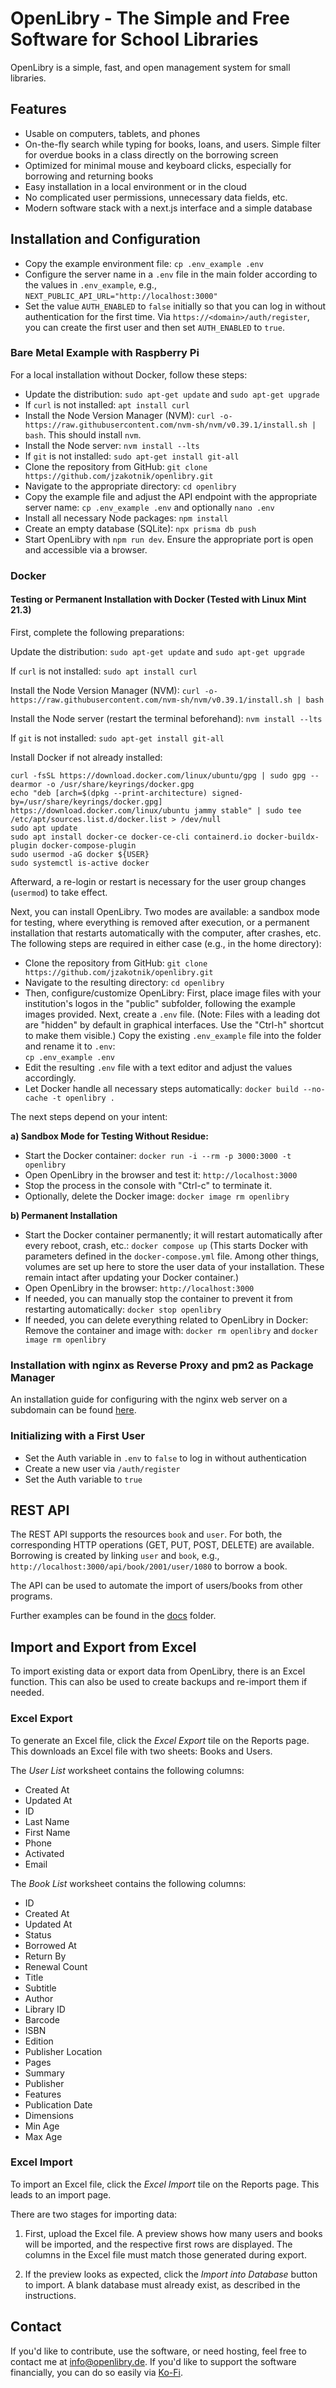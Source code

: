 # OpenLibry - The Simple and Free Software for School Libraries

OpenLibry is a simple, fast, and open management system for small libraries.

## Features

- Usable on computers, tablets, and phones
- On-the-fly search while typing for books, loans, and users. Simple filter for overdue books in a class directly on the borrowing screen
- Optimized for minimal mouse and keyboard clicks, especially for borrowing and returning books
- Easy installation in a local environment or in the cloud
- No complicated user permissions, unnecessary data fields, etc.
- Modern software stack with a next.js interface and a simple database

## Installation and Configuration

- Copy the example environment file: `cp .env_example .env`
- Configure the server name in a `.env` file in the main folder according to the values in `.env_example`, e.g., `NEXT_PUBLIC_API_URL="http://localhost:3000"`
- Set the value `AUTH_ENABLED` to `false` initially so that you can log in without authentication for the first time. Via `https://<domain>/auth/register`, you can create the first user and then set `AUTH_ENABLED` to `true`.

### Bare Metal Example with Raspberry Pi

For a local installation without Docker, follow these steps:

- Update the distribution: `sudo apt-get update` and `sudo apt-get upgrade`
- If `curl` is not installed: `apt install curl`
- Install the Node Version Manager (NVM): `curl -o- https://raw.githubusercontent.com/nvm-sh/nvm/v0.39.1/install.sh | bash`. This should install `nvm`.
- Install the Node server: `nvm install --lts`
- If `git` is not installed: `sudo apt-get install git-all`
- Clone the repository from GitHub: `git clone https://github.com/jzakotnik/openlibry.git`
- Navigate to the appropriate directory: `cd openlibry`
- Copy the example file and adjust the API endpoint with the appropriate server name: `cp .env_example .env` and optionally `nano .env`
- Install all necessary Node packages: `npm install`
- Create an empty database (SQLite): `npx prisma db push`
- Start OpenLibry with `npm run dev`. Ensure the appropriate port is open and accessible via a browser.

### Docker

#### Testing or Permanent Installation with Docker (Tested with Linux Mint 21.3)

First, complete the following preparations:

Update the distribution: `sudo apt-get update` and `sudo apt-get upgrade`

If `curl` is not installed: `sudo apt install curl`

Install the Node Version Manager (NVM): `curl -o- https://raw.githubusercontent.com/nvm-sh/nvm/v0.39.1/install.sh | bash`

Install the Node server (restart the terminal beforehand): `nvm install --lts`

If `git` is not installed: `sudo apt-get install git-all`

Install Docker if not already installed:

```
curl -fsSL https://download.docker.com/linux/ubuntu/gpg | sudo gpg --dearmor -o /usr/share/keyrings/docker.gpg
echo "deb [arch=$(dpkg --print-architecture) signed-by=/usr/share/keyrings/docker.gpg] https://download.docker.com/linux/ubuntu jammy stable" | sudo tee /etc/apt/sources.list.d/docker.list > /dev/null
sudo apt update
sudo apt install docker-ce docker-ce-cli containerd.io docker-buildx-plugin docker-compose-plugin
sudo usermod -aG docker ${USER}
sudo systemctl is-active docker
```

Afterward, a re-login or restart is necessary for the user group changes (`usermod`) to take effect.

Next, you can install OpenLibry. Two modes are available: a sandbox mode for testing, where everything is removed after execution, or a permanent installation that restarts automatically with the computer, after crashes, etc. The following steps are required in either case (e.g., in the home directory):

- Clone the repository from GitHub: `git clone https://github.com/jzakotnik/openlibry.git`
- Navigate to the resulting directory: `cd openlibry`
- Then, configure/customize OpenLibry: First, place image files with your institution's logos in the "public" subfolder, following the example images provided. Next, create a `.env` file. (Note: Files with a leading dot are "hidden" by default in graphical interfaces. Use the "Ctrl-h" shortcut to make them visible.) Copy the existing `.env_example` file into the folder and rename it to `.env`:  
   `cp .env_example .env`
- Edit the resulting `.env` file with a text editor and adjust the values accordingly.
- Let Docker handle all necessary steps automatically: `docker build --no-cache -t openlibry .`

The next steps depend on your intent:

**a) Sandbox Mode for Testing Without Residue:**

- Start the Docker container: `docker run -i --rm -p 3000:3000 -t openlibry`
- Open OpenLibry in the browser and test it: `http://localhost:3000`
- Stop the process in the console with "Ctrl-c" to terminate it.
- Optionally, delete the Docker image: `docker image rm openlibry`

**b) Permanent Installation**

- Start the Docker container permanently; it will restart automatically after every reboot, crash, etc.: `docker compose up` (This starts Docker with parameters defined in the `docker-compose.yml` file. Among other things, volumes are set up here to store the user data of your installation. These remain intact after updating your Docker container.)
- Open OpenLibry in the browser: `http://localhost:3000`
- If needed, you can manually stop the container to prevent it from restarting automatically: `docker stop openlibry`
- If needed, you can delete everything related to OpenLibry in Docker: Remove the container and image with: `docker rm openlibry` and `docker image rm openlibry`

### Installation with nginx as Reverse Proxy and pm2 as Package Manager

An installation guide for configuring with the nginx web server on a subdomain can be found [here](./doc/WebServerInstall.md).

### Initializing with a First User

- Set the Auth variable in `.env` to `false` to log in without authentication
- Create a new user via `/auth/register`
- Set the Auth variable to `true`

## REST API

The REST API supports the resources `book` and `user`. For both, the corresponding HTTP operations (GET, PUT, POST, DELETE) are available. Borrowing is created by linking `user` and `book`, e.g., `http://localhost:3000/api/book/2001/user/1080` to borrow a book.

The API can be used to automate the import of users/books from other programs.

Further examples can be found in the [docs](./doc/sampleAPIRequests/) folder.

## Import and Export from Excel

To import existing data or export data from OpenLibry, there is an Excel function. This can also be used to create backups and re-import them if needed.

### Excel Export

To generate an Excel file, click the _Excel Export_ tile on the Reports page. This downloads an Excel file with two sheets: Books and Users.

The _User List_ worksheet contains the following columns:

- Created At
- Updated At
- ID
- Last Name
- First Name
- Phone
- Activated
- Email

The _Book List_ worksheet contains the following columns:

- ID
- Created At
- Updated At
- Status
- Borrowed At
- Return By
- Renewal Count
- Title
- Subtitle
- Author
- Library ID
- Barcode
- ISBN
- Edition
- Publisher Location
- Pages
- Summary
- Publisher
- Features
- Publication Date
- Dimensions
- Min Age
- Max Age

### Excel Import

To import an Excel file, click the _Excel Import_ tile on the Reports page. This leads to an import page.

There are two stages for importing data:

1. First, upload the Excel file. A preview shows how many users and books will be imported, and the respective first rows are displayed. The columns in the Excel file must match those generated during export.

2. If the preview looks as expected, click the _Import into Database_ button to import. A blank database must already exist, as described in the instructions.

## Contact

If you'd like to contribute, use the software, or need hosting, feel free to contact me at [info@openlibry.de](info@openlibry.de). If you'd like to support the software financially, you can do so easily via [Ko-Fi](https://ko-fi.com/jzakotnik).
